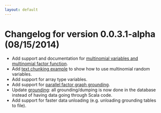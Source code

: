 ```yaml
---
layout: default
---
```


# Changelog for version 0.0.3.1-alpha (08/15/2014)

- Add support and documentation for [multinomial variables and multinomial
  factor function](../basics/schema.html#multinomial).
- Add [text chunking example](../basics/chunking.html) to show how to use
  multinomial random variables.
- Add support for array type variables.
- Add support for [parallel factor graph
  grounding](../advanced/performance.html#grounding).
- Update [grounding](../basics/overview.html#grounding): all grounding/dumping
  is now done in the database instead of having data going through Scala code.
- Add support for faster data unloading (e.g. unloading grounding tables to file).

